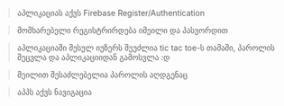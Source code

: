 > აპლიკაციას აქვს Firebase Register/Authentication


> მომხარებელი რეგისტრირდება იმეილი და პასვორდით


> აპლიკაციაში შესულ იუზერს შეუძლია tic tac toe-ს თამაში, პაროლის შეცვლა და აპლიკაციიდან გამოსვლა :დ


> მეილით შესაძლებელია პაროლის აღდგენაც


> აპპს აქვს ნავიგაცია

